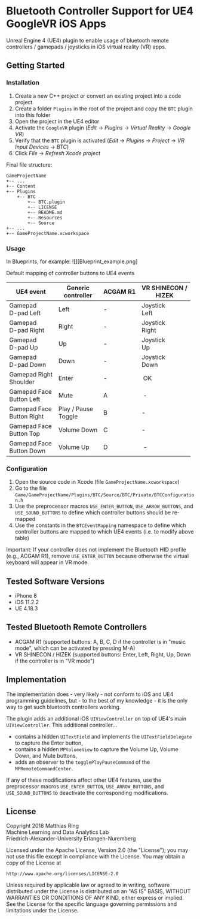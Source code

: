 # Bluetooth Controller Support for UE4 GoogleVR iOS Apps

Unreal Engine 4 (UE4) plugin to enable usage of bluetooth remote controllers / gamepads / joysticks in iOS virtual reality (VR) apps.

## Getting Started

### Installation

1. Create a new C++ project or convert an existing project into a code project
2. Create a folder `Plugins` in the root of the project and copy the `BTC` plugin into this folder
3. Open the project in the UE4 editor
4. Activate the `GoogleVR` plugin (*Edit* &rarr; *Plugins* &rarr; *Virtual Reality* &rarr; *Google VR*)
5. Verify that the `BTC` plugin is activated (*Edit* &rarr; *Plugins* &rarr; *Project* &rarr; *VR Input Devices* &rarr; *BTC*)
6. Click *File* &rarr; *Refresh Xcode project*

Final file structure:
```
GameProjectName
+-- ...
+-- Content
+-- Plugins
    +-- BTC
        +-- BTC.plugin
        +-- LICENSE
        +-- README.md
        +-- Resources
        +-- Source
+-- ...
+-- GameProjectName.xcworkspace
```

### Usage

In Blueprints, for example: ![][Blueprint_example.png]

Default mapping of controller buttons to UE4 events

| UE4 event | Generic<br/>controller | ACGAM R1 | VR SHINECON /<br/> HIZEK |
|---|---|---|---|
| Gamepad<br/> D-pad Left | Left | - | Joystick<br/> Left |
| Gamepad<br/> D-pad Right | Right | - | Joystick<br/> Right |
| Gamepad<br/> D-pad Up | Up | - | Joystick<br/> Up |
| Gamepad<br/> D-pad Down | Down | - | Joystick<br/> Down |
| Gamepad Right<br/> Shoulder | Enter | - | OK |
| Gamepad Face<br/> Button Left | Mute | A | - |
| Gamepad Face<br/> Button Right | Play / Pause<br/>Toggle | B | - |
| Gamepad Face<br/> Button Top | Volume Down | C | - |
| Gamepad Face<br/> Button Down | Volume Up | D | - |

### Configuration

1. Open the source code in Xcode (file `GameProjectName.xcworkspace`)
2. Go to the file `Game/GameProjectName/Plugins/BTC/Source/BTC/Private/BTCConfiguration.h`
3. Use the preprocessor macros `USE_ENTER_BUTTON`, `USE_ARROW_BUTTONS`, and `USE_SOUND_BUTTONS` to define which controller buttons should be re-mapped
4. Use the constants in the `BTCEventMapping` namespace to define which controller buttons are mapped to which UE4 events (i.e. to modify above table)

Important: If your controller does not implement the Bluetooth HID profile (e.g., ACGAM R1), remove `USE_ENTER_BUTTON` because otherwise the virtual keyboard will appear in VR mode.

## Tested Software Versions

* iPhone 8
* iOS 11.2.2
* UE 4.18.3

## Tested Bluetooth Remote Controllers

* ACGAM R1 (supported buttons: A, B, C, D if the controller is in "music mode", which can be activated by pressing M-A)
* VR SHINECON / HIZEK (supported buttons: Enter, Left, Right, Up, Down if the controller is in "VR mode")

## Implementation

The implementation does - very likely - not conform to iOS and UE4 programming guidelines, but - to the best of my knowledge - it is the only way to get such bluetooth controllers working.

The plugin adds an additional iOS `UIViewController` on top of UE4's main `UIViewController`. This additional controller...
* contains a hidden `UITextField` and implements the `UITextFieldDelegate` to capture the Enter button,
* contains a hidden `MPVolumeView` to capture the Volume Up, Volume Down, and Mute buttons,
* adds an observer to the `togglePlayPauseCommand` of the `MPRemoteCommandCenter`.

If any of these modifications affect other UE4 features, use the preprocessor macros `USE_ENTER_BUTTON`, `USE_ARROW_BUTTONS`, and `USE_SOUND_BUTTONS` to deactivate the corresponding modifications.

## License

Copyright 2018 Matthias Ring <br/>
Machine Learning and Data Analytics Lab <br/>
Friedrich-Alexander-University Erlangen-Nuremberg

Licensed under the Apache License, Version 2.0 (the "License"); you may not use this file except in compliance with the License.
You may obtain a copy of the License at

    http://www.apache.org/licenses/LICENSE-2.0

Unless required by applicable law or agreed to in writing, software distributed under the License is distributed on an "AS IS" BASIS, WITHOUT WARRANTIES OR CONDITIONS OF ANY KIND, either express or implied. See the License for the specific language governing permissions and limitations under the License.
